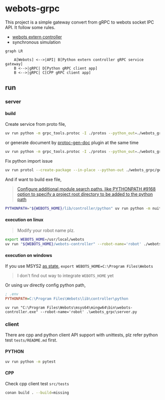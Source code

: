 # webots-grpc

This project is a simple gateway convert from gRPC to webots socket IPC API. It follow some rules.

* [webots extern controller](cyberbotics.com/doc/guide/running-extern-robot-controllers)
* synchronous simulation

```mermaid
graph LR

    A[Webots] <-->|API| B[Python extern controller gRPC service gateway]
    B <-->|gRPC| D[Python gRPC client app]
    B <-->|gRPC| C[CPP gRPC client app]
```

## run

### server

#### build

Create service from proto file,

```bash
uv run python -m grpc_tools.protoc -I ./protos --python_out=./webots_grpc/generated --pyi_out=./webots_grpc/generated --grpc_python_out=./webots_grpc/generated ./protos/*.proto
```

or generate document by [protoc-gen-doc](https://github.com/pseudomuto/protoc-gen-doc) plugin at the same time

```bash
uv run python -m grpc_tools.protoc -I ./protos --python_out=./webots_grpc/generated --pyi_out=./webots_grpc/generated --grpc_python_out=./webots_grpc/generated --doc_out=./doc --doc_opt=html,index.html ./protos/*.proto
```

Fix python import issue

```bash
uv run protol --create-package --in-place --python-out ./webots_grpc/generated protoc --protoc-path "uv run python -m grpc_tools.protoc" --proto-path=./protos ./protos/*.proto
```

And if want to build exe file,

> [Configure additional module search paths, like PYTHONPATH #9168](https://github.com/astral-sh/uv/issues/9168)
> [option to specify a project root directory to be added to the python path](https://github.com/astral-sh/uv/issues/11175)

```bash
PYTHONPATH="${WEBOTS_HOME}/lib/controller/python" uv run python -m nuitka --include-module=controller --onefile --assume-yes-for-downloads ./webots_grpc/server.py --jobs=8
```

#### execution on linux

> Modify your robot name plz.

```bash
export WEBOTS_HOME=/usr/local/webots
uv run "${WEBOTS_HOME}/webots-controller" --robot-name='robot' ./webots_grpc/server.py
```

#### execution on windows

If you use MSYS2 [as state](https://cyberbotics.com/doc/guide/compiling-controllers-in-a-terminal#windows), `export WEBOTS_HOME=C:\Program Files\Webots`

> I don't find out way to integrate `WEBOTS_HOME` yet

Or using uv directly config python path,

```ini
; .env
PYTHONPATH=C:\Program Files\Webots\lib\controller\python
```

`uv run "C:\Program Files\Webots\msys64\mingw64\bin\webots-controller.exe" --robot-name='robot' .\webots_grpc\server.py`

### client

There are cpp and python client API support with unittests, plz refer python test `tests/README.md` first.

#### PYTHON

```bash
uv run python -m pytest
```

#### CPP

Check cpp client test `src/tests`

```bash
conan build . --build=missing
```
